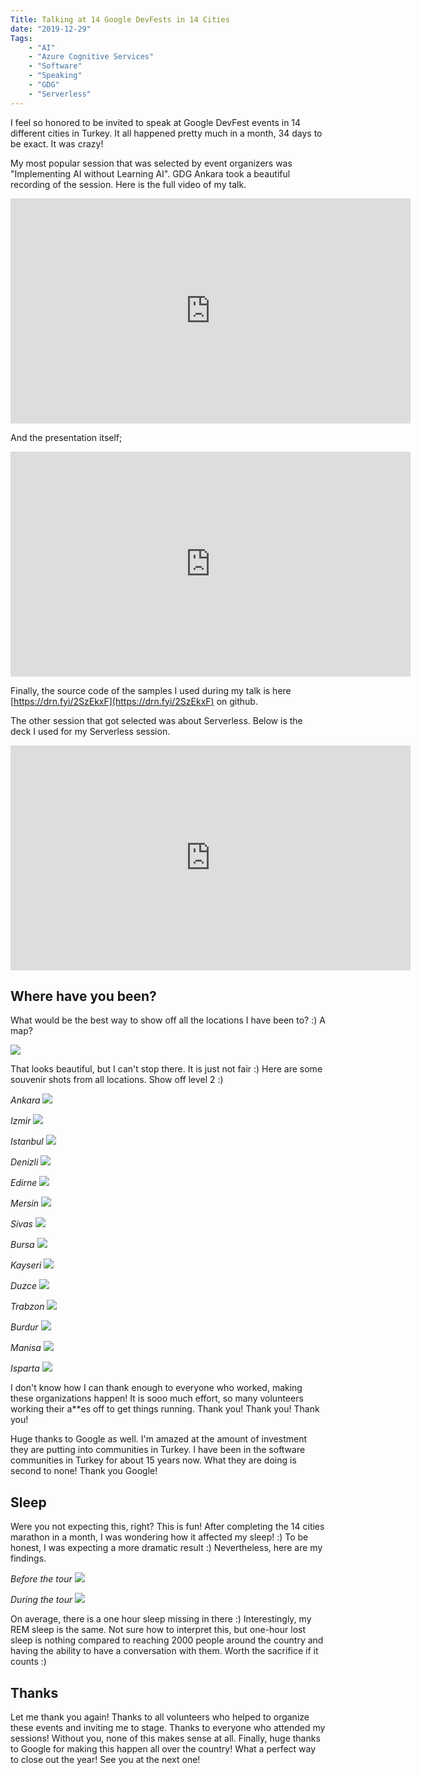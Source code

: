 ```yaml
---
Title: Talking at 14 Google DevFests in 14 Cities
date: "2019-12-29" 
Tags: 
    - "AI"
    - "Azure Cognitive Services"
    - "Software"
    - "Speaking"
    - "GDG"
    - "Serverless"
---
```


I feel so honored to be invited to speak at Google DevFest events in 14 different cities in Turkey.   It all happened pretty much in a month, 34 days to be exact. It was crazy!

My most popular session that was selected by event organizers was "Implementing AI without Learning AI". GDG Ankara took a beautiful recording of the session. Here is the full video of my talk.

<iframe width="640" height="360" src="https://www.youtube.com/embed/TihtC1D9U28" frameborder="0" allow="accelerometer; autoplay; encrypted-media; gyroscope; picture-in-picture" allowfullscreen></iframe>

And the presentation itself;

<iframe src="https://speakerdeck.com/player/7aa3299c364f483c9400e1acf3b44149" width="640" height="360" frameborder="0" allow="autoplay; fullscreen" allowfullscreen></iframe>

Finally, the source code of the samples I used during my talk is here [https://drn.fyi/2SzEkxF](https://drn.fyi/2SzEkxF) on github.

The other session that got selected was about Serverless. Below is the deck I used for my Serverless session.

<iframe src="https://speakerdeck.com/player/f4c0523a69f44c649f4e9f1f89eea038" width="640" height="360" frameborder="0" allow="autoplay; fullscreen" allowfullscreen></iframe>

## Where have you been?

What would be the best way to show off all the locations I have been to? :) A map?

![](/media/2019/GDG-map-2019.jpg)

That looks beautiful, but I can't stop there. It is just not fair :) Here are some souvenir shots from all locations. Show off level 2 :)

*Ankara*
![](/media/2019/20191117-ankara-1024x417.jpg)

*Izmir*
![](/media/2019/20191123_Izmir-1024x698.jpg)

*Istanbul*
![](/media/2019/20191124_Istanbul-2-1024x374.jpg)

*Denizli*
![](/media/2019/20191130-Denizli-1024x381.jpg)

*Edirne*
![](/media/2019/20191201-Edirne-1024x683.jpg)

*Mersin*
![](/media/2019/20191206-Mersin-1024x510.jpg)

*Sivas*
![](/media/2019/20191207_Sivas-1024x683.jpg)

*Bursa*
![](/media/2019/20191208_Bursa-1024x351.jpg)

*Kayseri*
![](/media/2019/20191209_Kayseri-1024x315.jpg)

*Duzce*
![](/media/2019/20191211_Duzce-1024x401.jpg)

*Trabzon*
![](/media/2019/20191213-Trabzon-1024x336.jpg)

*Burdur*
![](/media/2019/20191214-Burdur-1024x353.jpg)

*Manisa*
![](/media/2019/20191219-Manisa-1024x416.jpg)

*Isparta*
![](/media/2019/20191221-Isparta-1024x393.jpg)

I don't know how I can thank enough to everyone who worked, making these organizations happen! It is sooo much effort, so many volunteers working their a**es off to get things running. Thank you! Thank you! Thank you!

Huge thanks to Google as well. I'm amazed at the amount of investment they are putting into communities in Turkey. I have been in the software communities in Turkey for about 15 years now. What they are doing is second to none! Thank you Google!

## Sleep

Were you not expecting this, right? This is fun! After completing the 14 cities marathon in a month, I was wondering how it affected my sleep! :) To be honest, I was expecting a more dramatic result :) Nevertheless, here are my findings. 

*Before the tour*
![](/media/2019/before-GDG-1024x507.jpg)

*During the tour*
![](/media/2019/during-gdg-1024x512.jpg)

On average, there is a one hour sleep missing in there :) Interestingly, my REM sleep is the same. Not sure how to interpret this, but one-hour lost sleep is nothing compared to reaching 2000 people around the country and having the ability to have a conversation with them. Worth the sacrifice if it counts :)

## Thanks

Let me thank you again! Thanks to all volunteers who helped to organize these events and inviting me to stage. Thanks to everyone who attended my sessions! Without you, none of this makes sense at all. Finally, huge thanks to Google for making this happen all over the country! What a perfect way to close out the year! See you at the next one!

